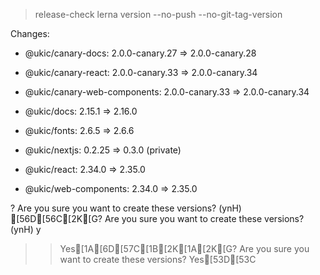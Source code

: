 
> release-check
> lerna version --no-push --no-git-tag-version


Changes:

- @ukic/canary-docs: 2.0.0-canary.27 => 2.0.0-canary.28

- @ukic/canary-react: 2.0.0-canary.33 => 2.0.0-canary.34

- @ukic/canary-web-components: 2.0.0-canary.33 => 2.0.0-canary.34

- @ukic/docs: 2.15.1 => 2.16.0

- @ukic/fonts: 2.6.5 => 2.6.6

- @ukic/nextjs: 0.2.25 => 0.3.0 (private)

- @ukic/react: 2.34.0 => 2.35.0

- @ukic/web-components: 2.34.0 => 2.35.0

? Are you sure you want to create these versions? (ynH) [56D[56C[2K[G? Are you sure you want to create these versions? (ynH) y
>> Yes[1A[6D[57C[1B[2K[1A[2K[G? Are you sure you want to create these versions? Yes[53D[53C
